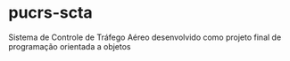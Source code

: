 # pucrs-scta
Sistema de Controle de Tráfego Aéreo desenvolvido como projeto final de programação orientada a objetos

